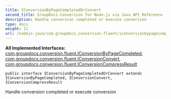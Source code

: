 ```yaml
---
title: IConversionByPageCompletedOrConvert
second_title: GroupDocs.Conversion for Node.js via Java API Reference
description: Handle conversion completed or execute conversion
type: docs
weight: 11
url: /nodejs-java/com.groupdocs.conversion.fluent/iconversionbypagecompletedorconvert/
---
```

**All Implemented Interfaces:**
[com.groupdocs.conversion.fluent.IConversionByPageCompleted](../../com.groupdocs.conversion.fluent/iconversionbypagecompleted), [com.groupdocs.conversion.fluent.IConversionConvert](../../com.groupdocs.conversion.fluent/iconversionconvert), [com.groupdocs.conversion.fluent.IConversionCompressResult](../../com.groupdocs.conversion.fluent/iconversioncompressresult)
```
public interface IConversionByPageCompletedOrConvert extends IConversionByPageCompleted, IConversionConvert, IConversionCompressResult
```

Handle conversion completed or execute conversion
